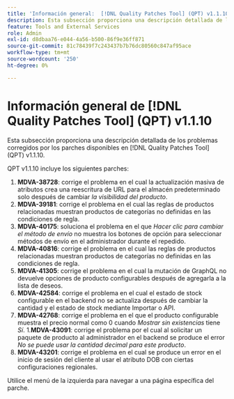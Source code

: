 ```yaml
---
title: 'Información general:  [!DNL Quality Patches Tool] (QPT) v1.1.10'
description: Esta subsección proporciona una descripción detallada de los problemas corregidos por los parches disponibles en  [!DNL Quality Patches Tool] (QPT) v1.1.10.
feature: Tools and External Services
role: Admin
exl-id: d8dbaa76-e044-4a56-b500-86f9e36ff871
source-git-commit: 81c78439f7c243437b7b76dc80560c847af95ace
workflow-type: tm+mt
source-wordcount: '250'
ht-degree: 0%

---
```


# Información general de [!DNL Quality Patches Tool] (QPT) v1.1.10

Esta subsección proporciona una descripción detallada de los problemas corregidos por los parches disponibles en [!DNL Quality Patches Tool] (QPT) v1.1.10.

QPT v1.1.10 incluye los siguientes parches:

1. **MDVA-38728**: corrige el problema en el cual la actualización masiva de atributos crea una reescritura de URL para el almacén predeterminado solo después de cambiar *la visibilidad del producto*.
1. **MDVA-39181**: corrige el problema en el cual las reglas de productos relacionadas muestran productos de categorías no definidas en las condiciones de regla.
1. **MDVA-40175**: soluciona el problema en el que *Hacer clic para cambiar el método de envío* no muestra los botones de opción para seleccionar métodos de envío en el administrador durante el repedido.
1. **MDVA-40816**: corrige el problema en el cual las reglas de productos relacionadas muestran productos de categorías no definidas en las condiciones de regla.
1. **MDVA-41305**: corrige el problema en el cual la mutación de GraphQL no devuelve opciones de producto configurables después de agregarla a la lista de deseos.
1. **MDVA-42584**: corrige el problema en el cual el estado de stock configurable en el backend no se actualiza después de cambiar la cantidad y el estado de stock mediante Importar o API.
1. **MDVA-42768**: corrige el problema en el que el producto configurable muestra el precio normal como 0 cuando *Mostrar sin existencias* tiene *Sí*.
1.**MDVA-43091**: corrige el problema por el cual al solicitar un paquete de producto al administrador en el backend se produce el error *No se puede usar la cantidad decimal para este producto*.
1. **MDVA-43201**: corrige el problema en el cual se produce un error en el inicio de sesión del cliente al usar el atributo DOB con ciertas configuraciones regionales.

Utilice el menú de la izquierda para navegar a una página específica del parche.
